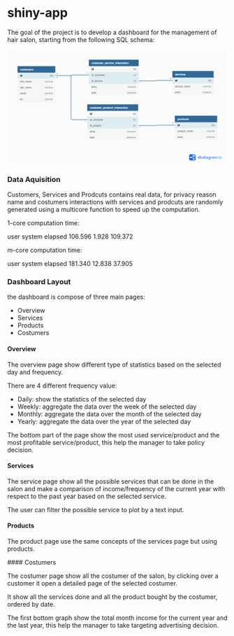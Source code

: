 # shiny-app
The goal of the project is to develop a dashboard for the management of hair salon, starting from the following SQL schema:

![](./sqlschema.png)

### Data Aquisition

Customers, Services and Prodcuts contains real data, for privacy reason name and costumers interactions with services and prodcuts are randomly generated using a multicore function to speed up the computation.

1-core computation time:

   user  system elapsed 
106.596   1.928 109.372 

m-core computation time:

   user  system elapsed 
181.340  12.838  37.905 



### Dashboard Layout

the dashboard is compose of three main pages: 

* Overview 
* Services
* Products
* Costumers

#### Overview

The overview page show different type of statistics based on the selected day and frequency.

There are 4 different frequency value:

* Daily: show the statistics of the selected day
* Weekly: aggregate the data over the week of the selected day
* Monthly: aggregate the data over the month of the selected day
* Yearly: aggregate the data over the year of the selected day

The bottom part of the page show the most used service/product and the most profitable service/product, this help the manager to take policy decision.

#### Services

The service page show all the possible services that can be done in the salon and make a comparison of income/frequency of the current year with respect to the past year based on the selected service.

The user can filter the possible service to plot by a text input.

####  Products

The product page use the same concepts of the services page but using products.

#### Costumers

The costumer page show all the costumer of the salon, by clicking over a customer it open a detailed page of the selected costumer.

It show all the services done and all the product bought by the costumer, ordered by date.

The first  bottom graph show the total month income for the current year and the last year, this help the manager to take targeting advertising decision.

